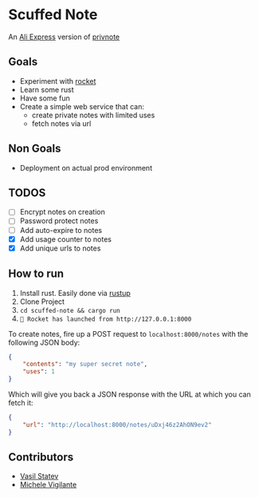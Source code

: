 # Scuffed Note

An [Ali Express](https://aliexpress.com/) version of [privnote](https://privnote.com)

## Goals

* Experiment with [rocket](https://rocket.rs)
* Learn some rust
* Have some fun
* Create a simple web service that can:
  * create private notes with limited uses
  * fetch notes via url

## Non Goals

* Deployment on actual prod environment

## TODOS

* [ ] Encrypt notes on creation
* [ ] Password protect notes
* [ ] Add auto-expire to notes
* [x] Add usage counter to notes
* [x] Add unique urls to notes

## How to run

1. Install rust. Easily done via [rustup](https://rustup.rs/)
2. Clone Project
3. `cd scuffed-note && cargo run`
4. `🚀 Rocket has launched from http://127.0.0.1:8000`

To create notes, fire up a POST request to `localhost:8000/notes` with the following JSON body:

```json
{
    "contents": "my super secret note",
    "uses": 1
}
```

Which will give you back a JSON response with the URL at which you can fetch it:

```json
{
    "url": "http://localhost:8000/notes/uDxj46z2AhON9ev2"
}
```

## Contributors

* [Vasil Statev](https://github.com/VStatev)
* [Michele Vigilante](https://github.com/zZKato)
